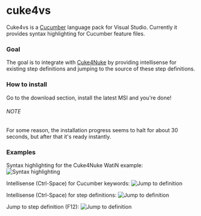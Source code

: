 # cuke4vs
Cuke4vs is a [Cucumber](http://wiki.github.com/aslakhellesoy/cucumber) language pack for Visual Studio. Currently it provides syntax highlighting for Cucumber feature files.

### Goal
The goal is to integrate with [Cuke4Nuke](http://wiki.github.com/richardlawrence/Cuke4Nuke) by providing intellisense for existing step definitions and jumping to the source of these step definitions.

### How to install
Go to the download section, install the latest MSI and you're done!

###### NOTE
For some reason, the installation progress seems to halt for about 30 seconds, but after that it's ready instantly.

### Examples
Syntax highlighting for the Cuke4Nuke WatiN example:
![Syntax highlighting](http://github.com/henritersteeg/cuke4vs/raw/master/doc/screenshots/syntax.png "Syntax highlighting")

Intellisense (Ctrl-Space) for Cucumber keywords:
![Jump to definition](http://github.com/henritersteeg/cuke4vs/raw/master/doc/screenshots/keywords.png "Show keywords")

Intellisense (Ctrl-Space) for step definitions:
![Jump to definition](http://github.com/henritersteeg/cuke4vs/raw/master/doc/screenshots/steps.png "Show steps")

Jump to step definition (F12):
![Jump to definition](http://github.com/henritersteeg/cuke4vs/raw/master/doc/screenshots/definition.png "Jump to step definition")

